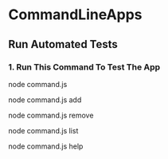 # CommandLineApps

## Run Automated Tests

### 1. Run This Command To Test The App

<!-- for all commands -->

node command.js

<!-- for addTodo -->

node command.js add

<!-- for remove -->

node command.js remove

<!-- for list the todos -->

node command.js list

<!-- for any type of help -->

node command.js help
